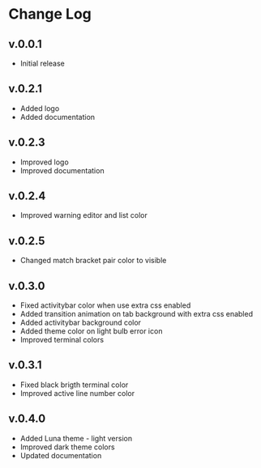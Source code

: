 # Change Log

## v.0.0.1
- Initial release

## v.0.2.1
- Added logo
- Added documentation

## v.0.2.3
- Improved logo
- Improved documentation

## v.0.2.4
- Improved warning editor and list color

## v.0.2.5
- Changed match bracket pair color to visible

## v.0.3.0
- Fixed activitybar color when use extra css enabled
- Added transition animation on tab background with extra css enabled
- Added activitybar background color
- Added theme color on light bulb error icon
- Improved terminal colors

## v.0.3.1
- Fixed black brigth terminal color
- Improved active line number color

## v.0.4.0
- Added Luna theme - light version
- Improved dark theme colors
- Updated documentation
